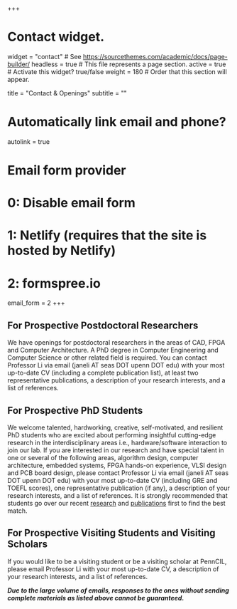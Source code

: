 +++
# Contact widget.
widget = "contact"  # See https://sourcethemes.com/academic/docs/page-builder/
headless = true  # This file represents a page section.
active = true  # Activate this widget? true/false
weight = 180  # Order that this section will appear.

title = "Contact & Openings"
subtitle = ""

# Automatically link email and phone?
autolink = true

# Email form provider
#   0: Disable email form
#   1: Netlify (requires that the site is hosted by Netlify)
#   2: formspree.io
email_form = 2
+++

## For Prospective Postdoctoral Researchers
We have openings for postdoctoral researchers in the areas of CAD, FPGA and Computer Architecture.  A PhD degree in Computer Engineering and Computer Science or other related field is required. You can contact Professor Li via email (janeli AT seas DOT upenn DOT edu) with your most up-to-date CV (including a complete publication list), at least two representative publications, a description of your research interests, and a list of references.

## For Prospective PhD Students
We welcome talented, hardworking, creative, self-motivated, and resilient PhD students who are excited about performing insightful cutting-edge research in the interdisciplinary areas i.e., hardware/software interaction to join our lab. If you are interested in our research and have special talent in one or several of the following areas, algorithm design, computer architecture, embedded systems, FPGA hands-on experience, VLSI design and PCB board design, please contact Professor Li via email (janeli AT seas DOT upenn DOT edu) with your most up-to-date CV (including GRE and TOEFL scores), one representative publication (if any), a description of your research interests, and a list of references. It is strongly recommended that students go over our recent [research](#research) and [publications](/publication/) first to find the best match.

## For Prospective Visiting Students and Visiting Scholars

If you would like to be a visiting student or be a visiting scholar at PennCIL, please email Professor Li with your most up-to-date CV, a description of your research interests, and a list of references.

**_Due to the large volume of emails, responses to the ones *without* sending complete materials as listed above cannot be guaranteed._**